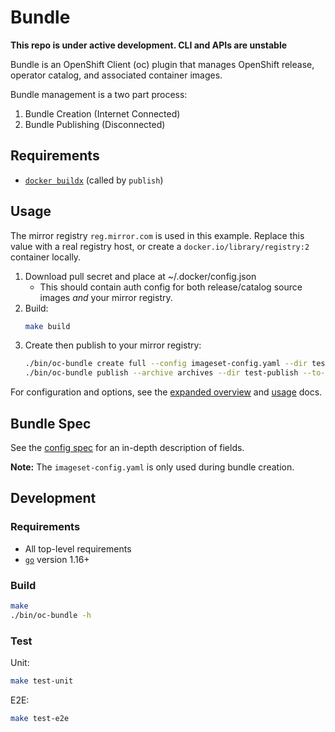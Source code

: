 # Bundle

**This repo is under active development. CLI and APIs are unstable**

Bundle is an OpenShift Client (oc) plugin that manages OpenShift release, operator catalog, and associated container images.

Bundle management is a two part process:
1. Bundle Creation (Internet Connected)
1. Bundle Publishing (Disconnected)

## Requirements

- [`docker buildx`][docker-buildx] (called by `publish`)

## Usage

The mirror registry `reg.mirror.com` is used in this example.
Replace this value with a real registry host, or create a `docker.io/library/registry:2` container locally.

1. Download pull secret and place at ~/.docker/config.json
    - This should contain auth config for both release/catalog source images _and_ your mirror registry.
1. Build:
    ```sh
    make build
    ```
1. Create then publish to your mirror registry:
    ```sh
    ./bin/oc-bundle create full --config imageset-config.yaml --dir test-create --output archives --log-level debug
    ./bin/oc-bundle publish --archive archives --dir test-publish --to-mirror reg.mirror.com
    ```

For configuration and options, see the [expanded overview](./docs/overview.md) and [usage](./docs/usage.md) docs.

## Bundle Spec

See the [config spec][config-spec] for an in-depth description of fields.

**Note:** The `imageset-config.yaml` is only used during bundle creation.

## Development

### Requirements

- All top-level requirements
- [`go`][go] version 1.16+

### Build

```sh
make
./bin/oc-bundle -h
```

### Test

Unit:
```sh
make test-unit
```

E2E:
```sh
make test-e2e
```

<!--
TODO: link to the following once a release is cut.
[config-spec]:https://pkg.go.dev/github.com/redhatgov/bundle/pkg/config/v1alpha1#ImageSetConfiguration
-->
[config-spec]:pkg/config/v1alpha1/config_types.go
[go]:https://golang.org/dl/
[docker-buildx]:https://docs.docker.com/buildx/working-with-buildx/
